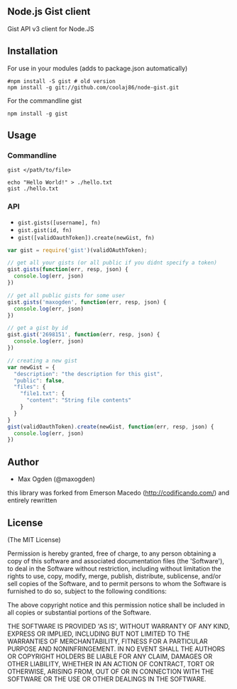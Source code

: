 ## Node.js Gist client

Gist API v3 client for Node.JS

## Installation

For use in your modules (adds to package.json automatically)

    #npm install -S gist # old version
    npm install -g git://github.com/coolaj86/node-gist.git

For the commandline gist

    npm install -g gist

## Usage

### Commandline

    gist </path/to/file>

    echo "Hello World!" > ./hello.txt
    gist ./hello.txt

### API

  * `gist.gists([username], fn)`
  * `gist.gist(id, fn)`
  * `gist([validOauthToken]).create(newGist, fn)`

```javascript
var gist = require('gist')(validOAuthToken);

// get all your gists (or all public if you didnt specify a token)
gist.gists(function(err, resp, json) {
  console.log(err, json)
})

// get all public gists for some user
gist.gists('maxogden', function(err, resp, json) {
  console.log(err, json)
})

// get a gist by id
gist.gist('2698151', function(err, resp, json) {
  console.log(err, json)
})

// creating a new gist
var newGist = {
  "description": "the description for this gist",
  "public": false,
  "files": {
    "file1.txt": {
      "content": "String file contents"
    }
  }
}
gist(validOauthToken).create(newGist, function(err, resp, json) {
  console.log(err, json)
})
```

## Author

* Max Ogden (@maxogden)

this library was forked from Emerson Macedo (<http://codificando.com/>) and entirely rewritten

## License

(The MIT License)

Permission is hereby granted, free of charge, to any person obtaining
a copy of this software and associated documentation files (the
'Software'), to deal in the Software without restriction, including
without limitation the rights to use, copy, modify, merge, publish,
distribute, sublicense, and/or sell copies of the Software, and to
permit persons to whom the Software is furnished to do so, subject to
the following conditions:

The above copyright notice and this permission notice shall be
included in all copies or substantial portions of the Software.

THE SOFTWARE IS PROVIDED 'AS IS', WITHOUT WARRANTY OF ANY KIND,
EXPRESS OR IMPLIED, INCLUDING BUT NOT LIMITED TO THE WARRANTIES OF
MERCHANTABILITY, FITNESS FOR A PARTICULAR PURPOSE AND NONINFRINGEMENT.
IN NO EVENT SHALL THE AUTHORS OR COPYRIGHT HOLDERS BE LIABLE FOR ANY
CLAIM, DAMAGES OR OTHER LIABILITY, WHETHER IN AN ACTION OF CONTRACT,
TORT OR OTHERWISE, ARISING FROM, OUT OF OR IN CONNECTION WITH THE
SOFTWARE OR THE USE OR OTHER DEALINGS IN THE SOFTWARE.
